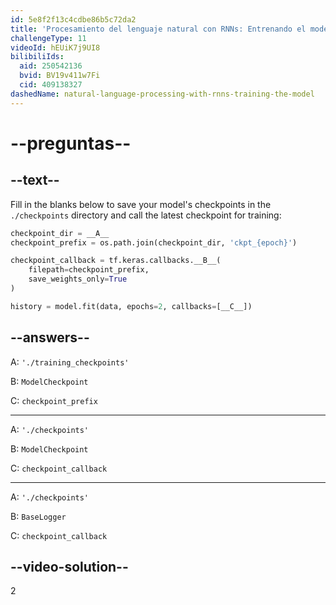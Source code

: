 ```yaml
---
id: 5e8f2f13c4cdbe86b5c72da2
title: 'Procesamiento del lenguaje natural con RNNs: Entrenando el modelo'
challengeType: 11
videoId: hEUiK7j9UI8
bilibiliIds:
  aid: 250542136
  bvid: BV19v411w7Fi
  cid: 409138327
dashedName: natural-language-processing-with-rnns-training-the-model
---
```


# --preguntas--

## --text--

Fill in the blanks below to save your model's checkpoints in the `./checkpoints` directory and call the latest checkpoint for training:

```py
checkpoint_dir = __A__
checkpoint_prefix = os.path.join(checkpoint_dir, 'ckpt_{epoch}')

checkpoint_callback = tf.keras.callbacks.__B__(
    filepath=checkpoint_prefix,
    save_weights_only=True
)

history = model.fit(data, epochs=2, callbacks=[__C__])
```

## --answers--

A: `'./training_checkpoints'`

B: `ModelCheckpoint`

C: `checkpoint_prefix`

---

A: `'./checkpoints'`

B: `ModelCheckpoint`

C: `checkpoint_callback`

---

A: `'./checkpoints'`

B: `BaseLogger`

C: `checkpoint_callback`

## --video-solution--

2

